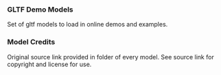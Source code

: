 ### GLTF Demo Models

Set of gltf models to load in online demos and examples.

### Model Credits

Original source link provided in folder of every model. See source link for copyright and license for use.
